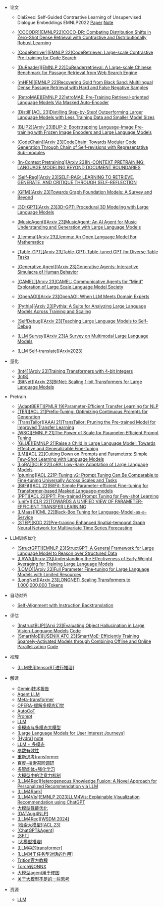- 论文
  - Dial2vec: Self-Guided Contrastive Learning of Unsupervised Dialogue Embeddings EMNLP2022 [Paper](https://arxiv.org/abs/2210.15332v1) [Note](https://juejin.cn/post/7184244058171113509)
  - [[COCODR][EMNLP22]COCO-DR: Combating Distribution Shifts in Zero-Shot Dense Retrieval with Contrastive and Distributionally Robust Learning](https://arxiv.org/abs/2210.15212)
  - [[CodeRetriver][EMNLP 22]CodeRetriever: Large-scale Contrastive Pre-training for Code Search](https://arxiv.org/abs/2201.10866)
  - [[DuReader][EMNLP 22]DuReaderretrieval: A Large-scale Chinese Benchmark for Passage Retrieval from Web Search Engine](https://arxiv.org/abs/2203.10232)
  - [[mHFN][EMNLP 22]Recovering Gold from Black Sand: Multilingual Dense Passage Retrieval with Hard and False Negative Samples](https://aclanthology.org/2022.emnlp-main.730.pdf)
  - [[RetroMAE][EMNLP 22]etroMAE: Pre-Training Retrieval-oriented Language Models Via Masked Auto-Encoder](https://arxiv.org/abs/2205.12035)

  - [[Distill][ACL 23]Distilling Step-by-Step! Outperforming Larger Language Models with Less Training Data and Smaller Model Sizes](https://arxiv.org/abs/2305.02301)
  - [[BLIP2][Arxiv 23]BLIP-2: Bootstrapping Language-Image Pre-training with Frozen Image Encoders and Large Language Models](https://arxiv.org/abs/2301.12597)
  - [[CodeChain][Arxiv 23]CodeChain: Towards Modular Code Generation Through Chain of Self-revisions with Representative Sub-modules](https://arxiv.org/pdf/2310.08992.pdf)
  - [[In-Context Pretraining][Arxiv 23]IN-CONTEXT PRETRAINING: LANGUAGE MODELING BEYOND DOCUMENT BOUNDARIES](https://arxiv.org/pdf/2310.10638.pdf)
  - [[Self-Reg][Arxiv 23]SELF-RAG: LEARNING TO RETRIEVE, GENERATE, AND CRITIQUE THROUGH SELF-REFLECTION](https://arxiv.org/pdf/2310.11511.pdf)
  - [[GFM][Arxiv 23]Towards Graph Foundation Models: A Survey and Beyond](https://arxiv.org/pdf/2310.11829.pdf)
  - [[3D-GPT][Arxiv 23]3D-GPT: Procedural 3D Modeling with Large Language Models](https://arxiv.org/pdf/2310.12945.pdf)
  - [[MusicAgent][Arxiv 23]MusicAgent: An AI Agent for Music Understanding and Generation with Large Language Models](https://arxiv.org/pdf/2310.11954.pdf)
  - [[Llemma][Arxiv 23]Llemma: An Open Language Model For Mathematics](https://arxiv.org/pdf/2310.10631.pdf)
  - [[Table-GPT][Arxiv 23]Table-GPT: Table-tuned GPT for Diverse Table Tasks](https://arxiv.org/pdf/2310.09263.pdf)
 
  - [[Generative Agent][Arxiv 23]Generative Agents: Interactive Simulacra of Human Behavior](https://arxiv.org/abs/2304.03442)
  - [[CAMEL][Arxiv 23]CAMEL: Communicative Agents for “Mind” Exploration of Large Scale Language Model Society](https://arxiv.org/abs/2303.17760)
  - [[OpenAGI][Arxiv 23]OpenAGI: When LLM Meets Domain Experts](https://arxiv.org/abs/2304.04370)
  - [[Pythia][Arxiv 23]Pythia: A Suite for Analyzing Large Language Models Across Training and Scaling](https://arxiv.org/abs/2304.01373)
  - [[SelfDebug][Arxiv 23]Teaching Large Language Models to Self-Debug](https://arxiv.org/abs/2304.05128)
  - [[LLM Survey][Arxiv 23]A Survey on Multimodal Large Language Models](https://arxiv.org/abs/2306.13549)
  - [[LLM Self-translate][Arxiv2023]](https://mp.weixin.qq.com/s/KDL61ArerCFEirN53_b5UQ)

- 量化
  - [[Int4][Arxiv 23]Training Transformers with 4-bit Integers](https://arxiv.org/pdf/2306.11987.pdf)
  - [[Int8]](https://mp.weixin.qq.com/s/_JirS9knfTlta0qOzo3i6A)
  - [[BitNet][Arxiv 23]BitNet: Scaling 1-bit Transformers for Large Language Models](https://arxiv.org/pdf/2310.11453.pdf)
    
- Pretrain
  - [[AdaptBERT][PMLR 19]Parameter-Efficient Transfer Learning for NLP](https://arxiv.org/abs/1902.00751)
  - [[TER][ACL 21]Prefix-Tuning: Optimizing Continuous Prompts for Generation](https://arxiv.org/abs/2101.00190)
  - [[TransTailor][AAAI 21]TransTailor: Pruning the Pre-trained Model for Improved Transfer Learning](https://arxiv.org/abs/2103.01542)
  - [[WSC][EMNLP 21]The Power of Scale for Parameter-Efficient Prompt Tuning](https://arxiv.org/abs/2104.08691)
  - [[GLUE][EMNLP 21]Raise a Child in Large Language Model: Towards Effective and Generalizable Fine-tuning](https://arxiv.org/abs/2109.05687)
  - [[LM][ACL 22]Cutting Down on Prompts and Parameters: Simple Few-Shot Learning with Language Models](https://arxiv.org/abs/2106.13353)
  - [[LoRA][ICLR 22]LoRA: Low-Rank Adaptation of Large Language Models](https://arxiv.org/abs/2106.09685)
  - [[ptuning][ACL 22]P-Tuning v2: Prompt Tuning Can Be Comparable to Fine-tuning Universally Across Scales and Tasks](https://arxiv.org/abs/2110.07602)
  - [[BitFit][ACL 22]BitFit: Simple Parameter-efficient Fine-tuning for Transformer-based Masked Language-models](https://arxiv.org/abs/2106.10199)
  - [[PPT][ACL 22]PPT: Pre-trained Prompt Tuning for Few-shot Learning](https://arxiv.org/abs/2109.04332)
  - [[unify][ICLR 22]TOWARDS A UNIFIED VIEW OF PARAMETER-EFFICIENT TRANSFER LEARNING](https://arxiv.org/abs/2110.04366)
  - [[LMaas][ICML 22]Black-Box Tuning for Language-Model-as-a-Service](https://arxiv.org/abs/2201.03514)
  - [[STEP][KDD 22]Pre-training Enhanced Spatial-temporal Graph Neural Network for Multivariate Time Series Forecasting](https://arxiv.org/abs/2206.09113)
  
- LLM训练优化
    - [[StructGPT][EMNLP 23]StructGPT: A General Framework for Large Language Model to Reason over Structured Data](https://arxiv.org/pdf/2305.09645.pdf)   
    - [[LAWA][Arxiv 23]Understanding the Effectiveness of Early Weight Averaging for Training Large Language Models](https://arxiv.org/pdf/2306.03241.pdf)
    - [[LOMO][Arxiv 23]Full Parameter Fine-tuning for Large Language Models with Limited Resources](https://arxiv.org/abs/2306.09782)
    - [[LongNet][Arxiv 23]LONGNET: Scaling Transformers to 1,000,000,000 Tokens](https://arxiv.org/pdf/2307.02486.pdf)
    

 - 自动对齐
   - [Self-Alignment with Instruction Backtranslation](https://arxiv.org/pdf/2308.06259.pdf)

 - 评估
     - [[InstructBLIP][Arxi 23]Evaluating Object Hallucination in Large Vision-Language Models](https://arxiv.org/abs/2305.10355) [Code](https://github.com/RUCAIBox/POPE)
     - [[SmartMoE][USENIX ATC 23]SmartMoE: Efficiently Training Sparsely-Activated Models through Combining Offline and Online Parallelization](https://www.usenix.org/system/files/atc23-zhai.pdf) [Code](https://github.com/zms1999/SmartMoE)

 - 推理
     - [[LLM使用tensorRT进行推理]](https://mp.weixin.qq.com/s/Sv1B1WbjgeL4mlehsyfLFg)
      
 - 解读
   - [Gemini技术报告](https://mp.weixin.qq.com/s/6KS7RU9entSYCyRvt4t1qg)
   - [Agent LLM](https://mp.weixin.qq.com/s/2olFrmH97lJcYRHggu7Vcg)
   - [Meta-transformer](https://mp.weixin.qq.com/s/gehtisu2K5GaQnJ86Cd5Mg)
   - [OPERA-缓解多模态幻觉](https://mp.weixin.qq.com/s/SOnP9quuRXKOB-qImIYLGg)
   - [AutoCoT](https://mp.weixin.qq.com/s/9hnjmV-A8SE3_EzQeg85xA)
   - [Prompt](https://mp.weixin.qq.com/s/g1NKoqUhrtwgstDM0GoGxA)
   - [LLM](https://mp.weixin.qq.com/s/nxbNueiW6TEdjsQItmnO9A)
   - [多模态与多模态大模型](https://mp.weixin.qq.com/s/2-dYVXZ--OtrYABOxIeStA)
   - [[Large Language Models for User Interest Journeys]](https://mp.weixin.qq.com/s/WLGAhLq61FxMTWKCpSJ0yg)
   - [[Hydra]](https://github.com/extremebird/Hydra) [note](https://mp.weixin.qq.com/s/xYSU3An7m7pHwwFOuJMFyg)
   - [LLM + 多模态](https://mp.weixin.qq.com/s/Q8SITBzTxlrFDkUleVZHiw)
   - [参数有效性](https://mp.weixin.qq.com/s/sOPxL_Lq4lg3tbIsmEoMuw)
   - [重新思考transformer](https://mp.weixin.qq.com/s/UzxkuZOMWPPFJCgbk9TGwg)
   - [百度-搜索召回调研](https://mp.weixin.qq.com/s/W2FA4VRX8oG8dUn6z8IQ2Q)
   - [多智能体+强化学习](https://mp.weixin.qq.com/s/C_bNa42FdR5xLRcbSLXSCg)
   - [大模型中的注意力机制](https://mp.weixin.qq.com/s/ioVRA1Y4R9a4Zu1tLKdUSA)
   - [[LLM4Rec]Heterogeneous Knowledge Fusion: A Novel Approach for Personalized Recommendation via LLM](https://mp.weixin.qq.com/s/xODzKgqYhAQ-jFGT7NwaNA)
   - [[LLM4Rank]](https://mp.weixin.qq.com/s/Tc2_NT0VzWvUOFcE18ssZw)
   - [[LLM4Vis][EMNLP 2023]LLM4Vis: Explainable Visualization Recommendation using ChatGPT](https://mp.weixin.qq.com/s/sBYFF1hgDCfbmwbU17q_9Q)
   - [大模型性能优化](https://mp.weixin.qq.com/s/2nuKyb1d1L6ISTTSteUuyA)
   - [[DATAug4NLP]](https://mp.weixin.qq.com/s/qB0ZyU391-JpsN-2FsXd2g)
   - [[LLM4Rec][WSDM 2024]](https://mp.weixin.qq.com/s/SbmkaAOvE9ucCIKEYx5JsQ)
   - [[检索大模型][ACL 23]](https://mp.weixin.qq.com/s/33a0D1MLiC5bvte0KUOXfA)
   - [[ChatGPT&Agent]](https://mp.weixin.qq.com/s/gxHAPmzd2yzJE6ih4cHijw)
   - [[SFT]](https://mp.weixin.qq.com/s/3RIBzuVlK0qHbO_Q04s-cw)
   - [[大模型推理]](https://mp.weixin.qq.com/s/vRpRmHXGjHjgsr20ktTh5A)
   - [[LLM中的transformer]](https://mp.weixin.qq.com/s/0FWCtXObchkmDXdxdtOsLg)
   - [[LLM对于任务型对话的作用]](https://mp.weixin.qq.com/s/kkWrEM9moH0DCraXBY4QHA)
   - [Trition官方教程](https://mp.weixin.qq.com/s/ejUcPBZwlY1rgH9DOAMgvg)
   - [Torch转ONNX](https://mp.weixin.qq.com/s/FKWDKk-YuWJU1GbRFg4HBw)
   - [大模型agent用于修图](https://mp.weixin.qq.com/s/i5Lh9SW9RWASM69fI-c7-w)
   - [关于大模型不足的一些思考](https://mp.weixin.qq.com/s/XyA0tPWQm55toodDYMGGEg) 
 - 资源
   - [LLM](http://yqli.tech/page/aigc_llm.html)


